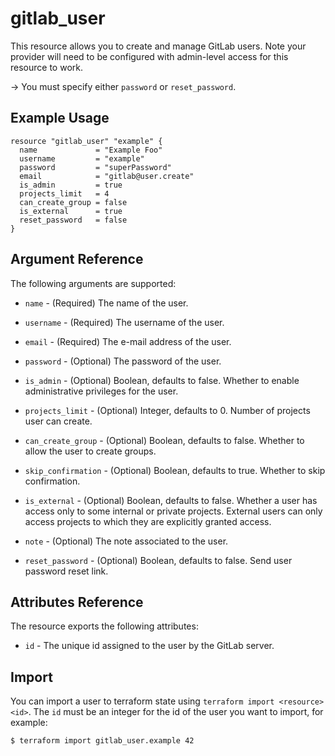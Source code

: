 # gitlab\_user

This resource allows you to create and manage GitLab users.
Note your provider will need to be configured with admin-level access for this resource to work.

-> You must specify either `password` or `reset_password`.

## Example Usage

```hcl
resource "gitlab_user" "example" {
  name             = "Example Foo"
  username         = "example"
  password         = "superPassword"
  email            = "gitlab@user.create"
  is_admin         = true
  projects_limit   = 4
  can_create_group = false
  is_external      = true
  reset_password   = false
}
```

## Argument Reference

The following arguments are supported:

* `name` - (Required) The name of the user.

* `username` - (Required) The username of the user.

* `email` - (Required) The e-mail address of the user.

* `password` - (Optional) The password of the user.

* `is_admin` - (Optional) Boolean, defaults to false.  Whether to enable administrative privileges
for the user.

* `projects_limit` - (Optional) Integer, defaults to 0.  Number of projects user can create.

* `can_create_group` - (Optional) Boolean, defaults to false. Whether to allow the user to create groups.

* `skip_confirmation` - (Optional) Boolean, defaults to true. Whether to skip confirmation.

* `is_external` - (Optional) Boolean, defaults to false. Whether a user has access only to some internal or private projects. External users can only access projects to which they are explicitly granted access.

* `note` - (Optional) The note associated to the user.

* `reset_password` - (Optional) Boolean, defaults to false. Send user password reset link.

## Attributes Reference

The resource exports the following attributes:

* `id` - The unique id assigned to the user by the GitLab server.

## Import

You can import a user to terraform state using `terraform import <resource> <id>`.
The `id` must be an integer for the id of the user you want to import,
for example:

```shell
$ terraform import gitlab_user.example 42
```
